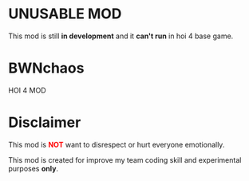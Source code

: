 # UNUSABLE MOD
This mod is still **in development** and it **can't run** in hoi 4 base game.

# BWNchaos

HOI 4 MOD


# Disclaimer 

This mod is **<font color="red">NOT</font>** want to disrespect or hurt everyone emotionally.  

This mod is created for improve my team coding skill and experimental purposes **only**.
